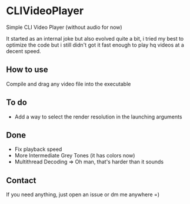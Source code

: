 # CLIVideoPlayer

Simple CLI Video Player (without audio for now)

It started as an internal joke but also evolved quite a bit, i tried my best to optimize the code but i still didn't got it fast enough to play hq videos at a decent speed.

## How to use

Compile and drag any video file into the executable

## To do

* Add a way to select the render resolution in the launching arguments

## Done

* Fix playback speed
* More Intermediate Grey Tones (it has colors now)
* Multithread Decoding => Oh man, that's harder than it sounds

## Contact

If you need anything, just open an issue or dm me anywhere =)

